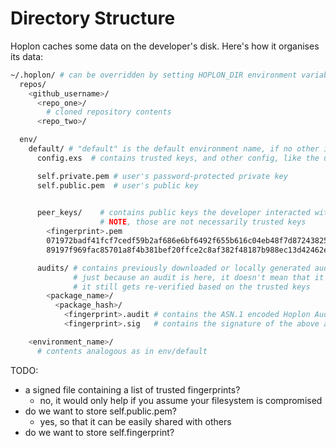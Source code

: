 # Directory Structure

Hoplon caches some data on the developer's disk. Here's how it organises its data:

```bash
~/.hoplon/ # can be overridden by setting HOPLON_DIR environment variable
  repos/
    <github_username>/
      <repo_one>/
        # cloned repository contents
      <repo_two>/

  env/
    default/ # "default" is the default environment name, if no other is specified
      config.exs  # contains trusted keys, and other config, like the url for the server

      self.private.pem # user's password-protected private key
      self.public.pem  # user's public key
      

      peer_keys/    # contains public keys the developer interacted with
                    # NOTE, those are not necessarily trusted keys
        <fingerprint>.pem
        071972badf41fcf7cedf59b2af686e6bf6492f655b616c04eb48f7d87243825a.pem
        89197f969fac85701a8f4b381bef20ffce2c8af382f48187b988ec13d42462ef.pem

      audits/ # contains previously downloaded or locally generated audits
              # just because an audit is here, it doesn't mean that it's trusted,
              # it still gets re-verified based on the trusted keys
        <package_name>/
          <package_hash>/
            <fingerprint>.audit # contains the ASN.1 encoded Hoplon Audit message
            <fingerprint>.sig   # contains the signature of the above audit message

    <environment_name>/
      # contents analogous as in env/default

```

TODO:
- a signed file containing a list of trusted fingerprints?
  - no, it would only help if you assume your filesystem is compromised
- do we want to store self.public.pem?
  - yes, so that it can be easily shared with others
- do we want to store self.fingerprint?
